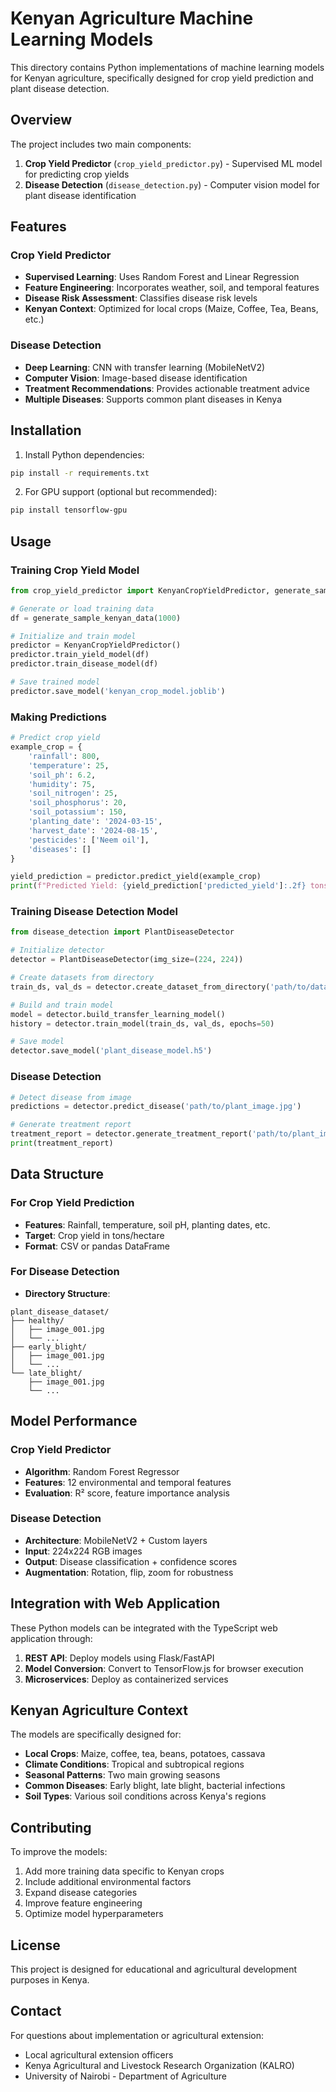 
# Kenyan Agriculture Machine Learning Models

This directory contains Python implementations of machine learning models for Kenyan agriculture, specifically designed for crop yield prediction and plant disease detection.

## Overview

The project includes two main components:

1. **Crop Yield Predictor** (`crop_yield_predictor.py`) - Supervised ML model for predicting crop yields
2. **Disease Detection** (`disease_detection.py`) - Computer vision model for plant disease identification

## Features

### Crop Yield Predictor
- **Supervised Learning**: Uses Random Forest and Linear Regression
- **Feature Engineering**: Incorporates weather, soil, and temporal features
- **Disease Risk Assessment**: Classifies disease risk levels
- **Kenyan Context**: Optimized for local crops (Maize, Coffee, Tea, Beans, etc.)

### Disease Detection
- **Deep Learning**: CNN with transfer learning (MobileNetV2)
- **Computer Vision**: Image-based disease identification
- **Treatment Recommendations**: Provides actionable treatment advice
- **Multiple Diseases**: Supports common plant diseases in Kenya

## Installation

1. Install Python dependencies:
```bash
pip install -r requirements.txt
```

2. For GPU support (optional but recommended):
```bash
pip install tensorflow-gpu
```

## Usage

### Training Crop Yield Model

```python
from crop_yield_predictor import KenyanCropYieldPredictor, generate_sample_kenyan_data

# Generate or load training data
df = generate_sample_kenyan_data(1000)

# Initialize and train model
predictor = KenyanCropYieldPredictor()
predictor.train_yield_model(df)
predictor.train_disease_model(df)

# Save trained model
predictor.save_model('kenyan_crop_model.joblib')
```

### Making Predictions

```python
# Predict crop yield
example_crop = {
    'rainfall': 800,
    'temperature': 25,
    'soil_ph': 6.2,
    'humidity': 75,
    'soil_nitrogen': 25,
    'soil_phosphorus': 20,
    'soil_potassium': 150,
    'planting_date': '2024-03-15',
    'harvest_date': '2024-08-15',
    'pesticides': ['Neem oil'],
    'diseases': []
}

yield_prediction = predictor.predict_yield(example_crop)
print(f"Predicted Yield: {yield_prediction['predicted_yield']:.2f} tons/hectare")
```

### Training Disease Detection Model

```python
from disease_detection import PlantDiseaseDetector

# Initialize detector
detector = PlantDiseaseDetector(img_size=(224, 224))

# Create datasets from directory
train_ds, val_ds = detector.create_dataset_from_directory('path/to/dataset')

# Build and train model
model = detector.build_transfer_learning_model()
history = detector.train_model(train_ds, val_ds, epochs=50)

# Save model
detector.save_model('plant_disease_model.h5')
```

### Disease Detection

```python
# Detect disease from image
predictions = detector.predict_disease('path/to/plant_image.jpg')

# Generate treatment report
treatment_report = detector.generate_treatment_report('path/to/plant_image.jpg')
print(treatment_report)
```

## Data Structure

### For Crop Yield Prediction
- **Features**: Rainfall, temperature, soil pH, planting dates, etc.
- **Target**: Crop yield in tons/hectare
- **Format**: CSV or pandas DataFrame

### For Disease Detection
- **Directory Structure**:
```
plant_disease_dataset/
├── healthy/
│   ├── image_001.jpg
│   └── ...
├── early_blight/
│   ├── image_001.jpg
│   └── ...
└── late_blight/
    ├── image_001.jpg
    └── ...
```

## Model Performance

### Crop Yield Predictor
- **Algorithm**: Random Forest Regressor
- **Features**: 12 environmental and temporal features
- **Evaluation**: R² score, feature importance analysis

### Disease Detection
- **Architecture**: MobileNetV2 + Custom layers
- **Input**: 224x224 RGB images
- **Output**: Disease classification + confidence scores
- **Augmentation**: Rotation, flip, zoom for robustness

## Integration with Web Application

These Python models can be integrated with the TypeScript web application through:

1. **REST API**: Deploy models using Flask/FastAPI
2. **Model Conversion**: Convert to TensorFlow.js for browser execution
3. **Microservices**: Deploy as containerized services

## Kenyan Agriculture Context

The models are specifically designed for:
- **Local Crops**: Maize, coffee, tea, beans, potatoes, cassava
- **Climate Conditions**: Tropical and subtropical regions
- **Seasonal Patterns**: Two main growing seasons
- **Common Diseases**: Early blight, late blight, bacterial infections
- **Soil Types**: Various soil conditions across Kenya's regions

## Contributing

To improve the models:
1. Add more training data specific to Kenyan crops
2. Include additional environmental factors
3. Expand disease categories
4. Improve feature engineering
5. Optimize model hyperparameters

## License

This project is designed for educational and agricultural development purposes in Kenya.

## Contact

For questions about implementation or agricultural extension:
- Local agricultural extension officers
- Kenya Agricultural and Livestock Research Organization (KALRO)
- University of Nairobi - Department of Agriculture

